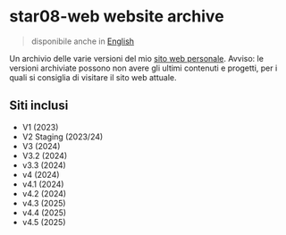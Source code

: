 # star08-web website archive
> disponibile anche in [English](README.en.md)



Un archivio delle varie versioni del mio [sito web personale](https://star08-web.pages.dev/).
Avviso: le versioni archiviate possono non avere gli ultimi contenuti e progetti, per i quali si consiglia di visitare il sito web attuale.

## Siti inclusi
- V1 (2023)
- V2 Staging (2023/24)
- V3 (2024)
- V3.2 (2024)
- v3.3 (2024)
- v4 (2024)
- v4.1 (2024)
- v4.2 (2024)
- v4.3 (2025)
- v4.4 (2025)
- v4.5 (2025)